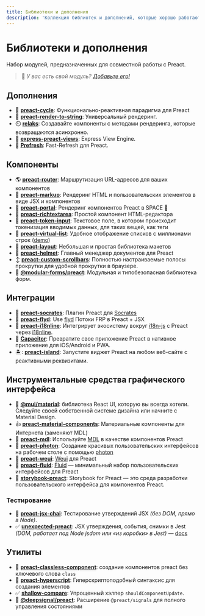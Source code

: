 ```yaml
---
title: Библиотеки и дополнения
description: 'Коллекция библиотек и дополнений, которые хорошо работают с Preact.'
---
```


# Библиотеки и дополнения

Набор модулей, предназначенных для совместной работы с Preact.

> :information_desk_person: _У вас есть свой модуль?
> [Добавьте его!](https://github.com/preactjs/preact-www/blob/master/content/en/about/libraries-addons.md)_

## Дополнения

- :repeat: [**preact-cycle**](https://github.com/developit/preact-cycle): Функционально-реактивная парадигма для Preact
- :page_facing_up: [**preact-render-to-string**](https://github.com/preactjs/preact-render-to-string): Универсальный рендеринг.
- :timer_clock: [**relaks**](https://github.com/trambarhq/relaks): Создавайте компоненты с методами рендеринга, которые возвращаются асинхронно.
- :nut_and_bolt: [**express-preact-views**](https://github.com/edwjusti/express-preact-views): Express View Engine.
- :floppy_disk: [**Prefresh**](https://github.com/JoviDeCroock/prefresh): Fast-Refresh для Preact.

## Компоненты

- :earth_americas: [**preact-router**](https://github.com/preactjs/preact-router): Маршрутизация URL-адресов для ваших компонентов
- :bookmark_tabs: [**preact-markup**](https://github.com/developit/preact-markup): Рендеринг HTML и пользовательских элементов в виде JSX и компонентов
- :satellite: [**preact-portal**](https://github.com/developit/preact-portal): Рендеринг компонентов Preact в SPACE :milky_way:
- :pencil: [**preact-richtextarea**](https://github.com/developit/preact-richtextarea): Простой компонент HTML-редактора
- :bookmark: [**preact-token-input**](https://github.com/developit/preact-token-input): Текстовое поле, в котором происходит токенизация вводимых данных, для таких вещей, как теги
- :card_index: [**preact-virtual-list**](https://github.com/developit/preact-virtual-list): Удобное отображение списков с миллионами строк ([demo](https://jsfiddle.net/developit/qqan9pdo/))
- :triangular_ruler: [**preact-layout**](https://download.github.io/preact-layout/): Небольшая и простая библиотека макетов
- :construction_worker: [**preact-helmet**](https://github.com/download/preact-helmet): Главный менеджер документов для Preact
- :arrow_up_down: [**preact-custom-scrollbars**](https://github.com/lucafalasco/preact-custom-scrollbars): Полностью настраиваемые полосы прокрутки для удобной прокрутки в браузере.
- 🧱 [**@modular-forms/preact**](https://modularforms.dev/): Модульная и типобезопасная библиотека форм.

## Интеграции

- :thought_balloon: [**preact-socrates**](https://github.com/matthewmueller/preact-socrates): Плагин Preact для [Socrates](http://github.com/matthewmueller/socrates)
- :rowboat: [**preact-flyd**](https://github.com/xialvjun/preact-flyd): Use [flyd](https://github.com/paldepind/flyd) Потоки FRP в Preact + JSX
- :speech_balloon: [**preact-i18nline**](https://github.com/download/preact-i18nline): Интегрирует экосистему вокруг [i18n-js](https://github.com/everydayhero/i18n-js) с Preact через [i18nline](https://github.com/download/i18nline).
- :diamond_shape_with_a_dot_inside: [**Capacitor**](https://capacitorjs.com/solution/preact): Превратите свое приложение Preact в нативное приложение для iOS/Android и PWA.
- 🏝: [**preact-island**](https://github.com/mwood23/preact-island): Запустите виджет Preact на любом веб-сайте с реактивными реквизитами.

## Инструментальные средства графического интерфейса

- 🎴 [**@mui/material**](https://github.com/mui/material-ui/tree/master/examples/material-ui-preact): библиотека React UI, которую вы всегда хотели. Следуйте своей собственной системе дизайна или начните с Material Design.
- :thumbsup: [**preact-material-components**](https://github.com/prateekbh/preact-material-components): Материальные компоненты для Интернета (заменяют MDL)
- :white_square_button: [**preact-mdl**](https://github.com/developit/preact-mdl): Используйте [MDL](https://getmdl.io) в качестве компонентов Preact
- :rocket: [**preact-photon**](https://github.com/developit/preact-photon): Создание красивых пользовательских интерфейсов на рабочем столе с помощью [photon](http://photonkit.com)
- :penguin: [**preact-weui**](https://github.com/afeiship/preact-weui): [Weui](https://github.com/afeiship/preact-weui) для Preact
- 💅 [**preact-fluid**](https://github.com/ajainvivek/preact-fluid): [Fluid](https://github.com/ajainvivek/preact-fluid) — минимальный набор пользовательских интерфейсов для Preact
- :book: [**storybook-preact**](https://github.com/storybooks/storybook/tree/next/app/preact): Storybook for Preact — это среда разработки пользовательского интерфейса для компонентов Preact.

### Тестирование

- :microscope: [**preact-jsx-chai**](https://github.com/developit/preact-jsx-chai): Тестирование утверждений JSX _(без DOM, прямо в Node)_.
- :white_check_mark: [**unexpected-preact**](https://github.com/bruderstein/unexpected-preact): JSX утверждения, события, снимки в Jest *(DOM, работает под Node jsdom или «из коробки» в Jest)* — [docs](https://bruderstein.github.io/unexpected-preact/)

## Утилиты

- :tophat: [**preact-classless-component**](https://github.com/ld0rman/preact-classless-component): создание компонентов preact без ключевого слова `class`
- :hammer: [**preact-hyperscript**](https://github.com/queckezz/preact-hyperscript): Гиперскриптоподобный синтаксис для создания элементов
- :white_check_mark: [**shallow-compare**](https://github.com/tkh44/shallow-compare): Упрощенный хэлпер `shouldComponentUpdate`.
- :signal_strength: [**@deepsignal/preact**](https://github.com/EthanStandel/deepsignal/tree/main/packages/preact): Расширение `@preact/signals` для полного управления состояниями
